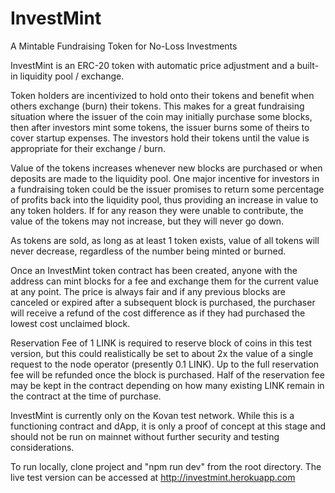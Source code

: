 # InvestMint

A Mintable Fundraising Token for No-Loss Investments

InvestMint is an ERC-20 token with automatic price adjustment and a built-in liquidity pool / exchange.

Token holders are incentivized to hold onto their tokens and benefit when others exchange (burn) their tokens. This makes for a great fundraising situation where the issuer of the coin may initially purchase some blocks, then after investors mint some tokens, the issuer burns some of theirs to cover startup expenses. The investors hold their tokens until the value is appropriate for their exchange / burn.

Value of the tokens increases whenever new blocks are purchased or when deposits are made to the liquidity pool. One major incentive for investors in a fundraising token could be the issuer promises to return some percentage of profits back into the liquidity pool, thus providing an increase in value to any token holders. If for any reason they were unable to contribute, the value of the tokens may not increase, but they will never go down.

As tokens are sold, as long as at least 1 token exists, value of all tokens will never decrease, regardless of the number being minted or burned.

Once an InvestMint token contract has been created, anyone with the address can mint blocks for a fee and exchange them for the current value at any point. The price is always fair and if any previous blocks are canceled or expired after a subsequent block is purchased, the purchaser will receive a refund of the cost difference as if they had purchased the lowest cost unclaimed block.

Reservation Fee of 1 LINK is required to reserve block of coins in this test version, but this could realistically be set to about 2x the value of a single request to the node operator (presently 0.1 LINK). Up to the full reservation fee will be refunded once the block is purchased. Half of the reservation fee may be kept in the contract depending on how many existing LINK remain in the contract at the time of purchase.

InvestMint is currently only on the Kovan test network. While this is a functioning contract and dApp, it is only a proof of concept at this stage and should not be run on mainnet without further security and testing considerations.

To run locally, clone project and "npm run dev" from the root directory. The live test version can be accessed at http://investmint.herokuapp.com
